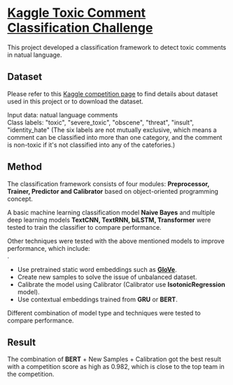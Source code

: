 # [Kaggle Toxic Comment Classification Challenge](https://www.kaggle.com/c/jigsaw-toxic-comment-classification-challenge)

This project developed a classification framework to detect toxic comments in natual language.

## Dataset
Please refer to this [Kaggle competition page](https://www.kaggle.com/c/jigsaw-toxic-comment-classification-challenge) to find details about dataset used in this project or to download the dataset.

Input data: natual language comments <br>
Class labels: "toxic", "severe_toxic", "obscene", "threat", "insult", "identity_hate" (The six labels are not mutually exclusive, which means a comment  can be classified into more than one category, and the comment is non-toxic if it's not classified into any of the catefories.)

## Method
The classification framework consists of four modules: **Preprocessor, Trainer, Predictor and Calibrator** based on object-oriented programming concept.

A basic machine learning classification model **Naive Bayes** and multiple deep learning models **TextCNN, TextRNN, biLSTM, Transformer** were tested to train the classifier to compare performance. <br>

Other techniques were tested with the above mentioned models to improve performance, which include: <br>.
* Use pretrained static word embeddings such as [**GloVe**](https://github.com/stanfordnlp/GloVe).
* Create new samples to solve the issue of unbalanced dataset.
* Calibrate the model using Calibrator (Calibrator use **IsotonicRegression** model).
* Use contextual embeddings trained from **GRU** or **BERT**.

Different combination of model type and techniques were tested to compare performance.

## Result

The combination of **BERT** + New Samples + Calibration got the best result with a competition score as high as 0.982, which is close to the top team in the competition.

